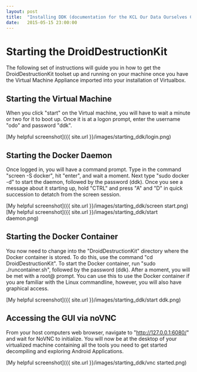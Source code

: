 ```yaml
---
layout: post
title:  "Installing DDK (documentation for the KCL Our Data Ourselves Class)"
date:   2015-05-15 23:00:00
---
```


# Starting the DroidDestructionKit
The following set of instructions will guide you in how to get the DroidDestructionKit toolset up and running on your machine once you have the Virtual Machine Appliance imported into 
your installation of Virtualbox.

## Starting the Virtual Machine
When you click "start" on the Virtual machine, you will have to wait a minute or two for it to boot up. Once it is at a logon prompt, enter the username "odo" and password "ddk".

[My helpful screenshot]({{ site.url }}/images/starting_ddk/login.png)

## Starting the Docker Daemon
Once logged in, you will have a command prompt. Type in the command "screen -S docker", hit "enter", and wait a moment. Next type "sudo docker -d" to start the daemon, followed by the 
password (ddk). Once you see a message about it starting up, hold "CTRL" and press "A" and "D" in quick succession to detatch from the screen session.

[My helpful screenshot]({{ site.url }}/images/starting_ddk/screen start.png)
[My helpful screenshot]({{ site.url }}/images/starting_ddk/start daemon.png)

## Starting the Docker Container
You now need to change into the "DroidDestructionKit" directory where the Docker container is stored. To do this, use the command "cd DroidDestructionKit". To start the Docker 
container, run "sudo ./runcontainer.sh", followed by the password (ddk). After a moment, you will be met with a root@ prompt. You can use this to use the Docker container if you are 
familiar with the Linux commandline, however, you will also have graphical access.

[My helpful screenshot]({{ site.url }}/images/starting_ddk/start ddk.png)

## Accessing the GUI via noVNC
From your host computers web browser, navigate to "http://127.0.0.1:6080/" and wait for NoVNC to initialize. You will now be at the desktop of your virtualized machine containing all 
the tools you need to get started decompiling and exploring Android Applications.

[My helpful screenshot]({{ site.url }}/images/starting_ddk/vnc started.png)

